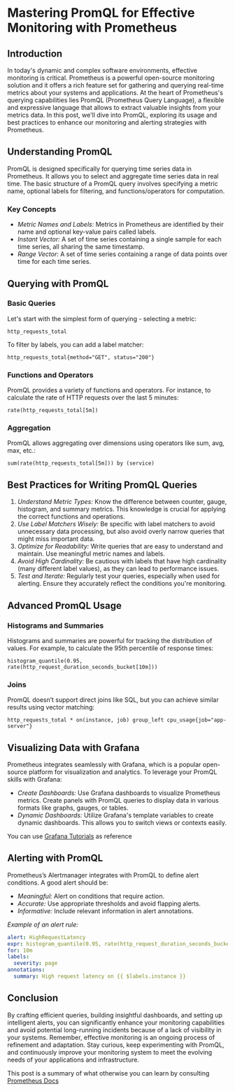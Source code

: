 # Mastering PromQL for Effective Monitoring with Prometheus

## Introduction

In today's dynamic and complex software environments, effective monitoring is critical. Prometheus is a powerful open-source monitoring solution and it offers a rich feature set for gathering and querying real-time metrics about your systems and applications. At the heart of Prometheus's querying capabilities lies PromQL (Prometheus Query Language), a flexible and expressive language that allows to extract valuable insights from your metrics data. In this post, we'll dive into PromQL, exploring its usage and best practices to enhance our monitoring and alerting strategies with Prometheus.

## Understanding PromQL

PromQL is designed specifically for querying time series data in Prometheus. It allows you to select and aggregate time series data in real time. The basic structure of a PromQL query involves specifying a metric name, optional labels for filtering, and functions/operators for computation.

### Key Concepts

- *Metric Names and Labels:* Metrics in Prometheus are identified by their name and optional key-value pairs called labels.
- *Instant Vector:* A set of time series containing a single sample for each time series, all sharing the same timestamp.
- *Range Vector:* A set of time series containing a range of data points over time for each time series.

## Querying with PromQL

### Basic Queries

Let's start with the simplest form of querying - selecting a metric:

```promql
http_requests_total
```

To filter by labels, you can add a label matcher:

```promql
http_requests_total{method="GET", status="200"}
```

### Functions and Operators

PromQL provides a variety of functions and operators. For instance, to calculate the rate of HTTP requests over the last 5 minutes:

```promql
rate(http_requests_total[5m])
```

### Aggregation

PromQL allows aggregating over dimensions using operators like sum, avg, max, etc.:

```promql
sum(rate(http_requests_total[5m])) by (service)
```

## Best Practices for Writing PromQL Queries

1. *Understand Metric Types:* Know the difference between counter, gauge, histogram, and summary metrics. This knowledge is crucial for applying the correct functions and operations.
2. *Use Label Matchers Wisely:* Be specific with label matchers to avoid unnecessary data processing, but also avoid overly narrow queries that might miss important data.
3. *Optimize for Readability:* Write queries that are easy to understand and maintain. Use meaningful metric names and labels.
4. *Avoid High Cardinality:* Be cautious with labels that have high cardinality (many different label values), as they can lead to performance issues.
5. *Test and Iterate:* Regularly test your queries, especially when used for alerting. Ensure they accurately reflect the conditions you're monitoring.

## Advanced PromQL Usage

### Histograms and Summaries

Histograms and summaries are powerful for tracking the distribution of values. For example, to calculate the 95th percentile of response times:

```promql
histogram_quantile(0.95, rate(http_request_duration_seconds_bucket[10m]))
```

### Joins

PromQL doesn’t support direct joins like SQL, but you can achieve similar results using vector matching:

```promql
http_requests_total * on(instance, job) group_left cpu_usage{job="app-server"}
```

## Visualizing Data with Grafana

Prometheus integrates seamlessly with Grafana, which is a popular open-source platform for visualization and analytics. To leverage your PromQL skills with Grafana:

- *Create Dashboards:* Use Grafana dashboards to visualize Prometheus metrics. Create panels with PromQL queries to display data in various formats like graphs, gauges, or tables.
- *Dynamic Dashboards:* Utilize Grafana's template variables to create dynamic dashboards. This allows you to switch views or contexts easily.

You can use [Grafana Tutorials](https://grafana.com/tutorials/?utm_source=grafana_gettingstarted) as reference

## Alerting with PromQL

Prometheus’s Alertmanager integrates with PromQL to define alert conditions. A good alert should be:

- *Meaningful:* Alert on conditions that require action.
- *Accurate:* Use appropriate thresholds and avoid flapping alerts.
- *Informative:* Include relevant information in alert annotations.

*Example of an alert rule:*

```yml
alert: HighRequestLatency
expr: histogram_quantile(0.95, rate(http_request_duration_seconds_bucket[5m])) > 0.3
for: 10m
labels:
  severity: page
annotations:
  summary: High request latency on {{ $labels.instance }}
```

## Conclusion

By crafting efficient queries, building insightful dashboards, and setting up intelligent alerts, you can significantly enhance your monitoring capabilities and avoid potential long-running incidents because of a lack of visibility in your systems. Remember, effective monitoring is an ongoing process of refinement and adaptation. Stay curious, keep experimenting with PromQL, and continuously improve your monitoring system to meet the evolving needs of your applications and infrastructure.

This post is a summary of what otherwise you can learn by consulting [Prometheus Docs](https://prometheus.io/docs/prometheus/latest/querying/basics/)
